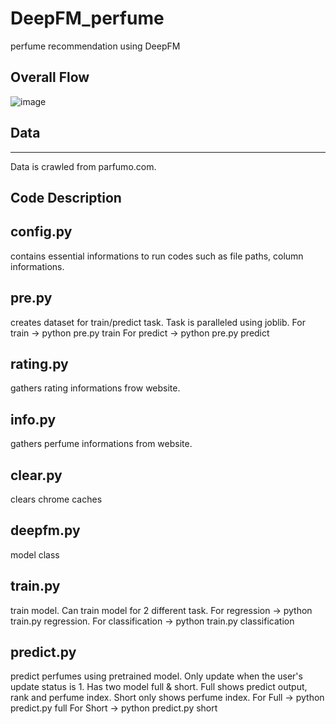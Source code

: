 # DeepFM_perfume
perfume recommendation using DeepFM

## Overall Flow
![image](https://user-images.githubusercontent.com/89527573/209938296-52031e64-dffa-40b8-8af5-4707912e2661.png)

## Data
-----
Data is crawled from parfumo.com.

## Code Description
config.py 
-----
contains essential informations to run codes such as file paths, column informations.

pre.py 
-----
creates dataset for train/predict task.
Task is paralleled using joblib.
For train  -> python pre.py train 
For predict -> python pre.py predict

rating.py 
-----
gathers rating informations frow website.

info.py
-----
gathers perfume informations from website.

clear.py 
-----
clears chrome caches

deepfm.py
-----
model class

train.py 
-----
train model. Can train model for 2 different task. 
For regression -> python train.py regression. 
For classification -> python train.py classification

predict.py
-----
predict perfumes using pretrained model. Only update when the user's update status is 1.
Has two model full & short. Full shows predict output, rank and perfume index. Short only shows perfume index.
For Full -> python predict.py full
For Short -> python predict.py short

